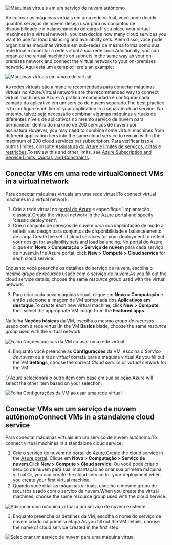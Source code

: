 

![Máquinas virtuais em um serviço de nuvem autônomo](./media/virtual-machines-common-classic-connect-vms/CloudServiceExample.png)

<span data-ttu-id="b55dd-102">Ao colocar as máquinas virtuais em uma rede virtual, você pode decidir quantos serviços de nuvem deseja usar para os conjuntos de disponibilidade e o balanceamento de carga.</span><span class="sxs-lookup"><span data-stu-id="b55dd-102">If you place your virtual machines in a virtual network, you can decide how many cloud services you want to use for load balancing and availability sets.</span></span> <span data-ttu-id="b55dd-103">Além disso, você pode organizar as máquinas virtuais em sub-redes da mesma forma como sua rede local e conectar a rede virtual à sua rede local.</span><span class="sxs-lookup"><span data-stu-id="b55dd-103">Additionally, you can organize the virtual machines on subnets in the same way as your on-premises network and connect the virtual network to your on-premises network.</span></span> <span data-ttu-id="b55dd-104">Aqui está um exemplo:</span><span class="sxs-lookup"><span data-stu-id="b55dd-104">Here's an example:</span></span>

![Máquinas virtuais em uma rede virtual](./media/virtual-machines-common-classic-connect-vms/VirtualNetworkExample.png)

<span data-ttu-id="b55dd-106">As redes virtuais são a maneira recomendada para conectar máquinas virtuais no Azure.</span><span class="sxs-lookup"><span data-stu-id="b55dd-106">Virtual networks are the recommended way to connect virtual machines in Azure.</span></span> <span data-ttu-id="b55dd-107">A prática recomendada é configurar cada camada do aplicativo em um serviço de nuvem separado.</span><span class="sxs-lookup"><span data-stu-id="b55dd-107">The best practice is to configure each tier of your application in a separate cloud service.</span></span> <span data-ttu-id="b55dd-108">No entanto, talvez seja necessário combinar algumas máquinas virtuais de diferentes níveis de aplicativos no mesmo serviço de nuvem para permanecer dentro do máximo de 200 serviços de nuvem por assinatura.</span><span class="sxs-lookup"><span data-stu-id="b55dd-108">However, you may need to combine some virtual machines from different application tiers into the same cloud service to remain within the maximum of 200 cloud services per subscription.</span></span> <span data-ttu-id="b55dd-109">Para verificar isso e outros limites, consulte [Assinatura do Azure e limites de serviços, cotas e restrições](../articles/azure-subscription-service-limits.md).</span><span class="sxs-lookup"><span data-stu-id="b55dd-109">To review this and other limits, see [Azure Subscription and Service Limits, Quotas, and Constraints](../articles/azure-subscription-service-limits.md).</span></span>

## <a name="connect-vms-in-a-virtual-network"></a><span data-ttu-id="b55dd-110">Conectar VMs em uma rede virtual</span><span class="sxs-lookup"><span data-stu-id="b55dd-110">Connect VMs in a virtual network</span></span>
<span data-ttu-id="b55dd-111">Para conectar máquinas virtuais em uma rede virtual:</span><span class="sxs-lookup"><span data-stu-id="b55dd-111">To connect virtual machines in a virtual network:</span></span>

1. <span data-ttu-id="b55dd-112">Crie a rede virtual no [portal do Azure](../articles/virtual-network/virtual-networks-create-vnet-classic-pportal.md) e especifique 'implantação clássica'.</span><span class="sxs-lookup"><span data-stu-id="b55dd-112">Create the virtual network in the [Azure portal](../articles/virtual-network/virtual-networks-create-vnet-classic-pportal.md) and specify 'classic deployment'.</span></span>
2. <span data-ttu-id="b55dd-113">Crie o conjunto de serviços de nuvem para sua implantação de modo a refletir seu design para conjuntos de disponibilidade e balanceamento de carga.</span><span class="sxs-lookup"><span data-stu-id="b55dd-113">Create the set of cloud services for your deployment to reflect your design for availability sets and load balancing.</span></span> <span data-ttu-id="b55dd-114">No portal do Azure, clique em **Novo > Computação > Serviço de nuvem** para cada serviço de nuvem.</span><span class="sxs-lookup"><span data-stu-id="b55dd-114">In the Azure portal, click **New > Compute > Cloud service** for each cloud service.</span></span>

  <span data-ttu-id="b55dd-115">Enquanto você preenche os detalhes do serviço de nuvem, escolha o mesmo _grupo de recursos_ usado com o serviço de nuvem.</span><span class="sxs-lookup"><span data-stu-id="b55dd-115">As you fill out the cloud service details, choose the same _resource group_ used with the virtual network.</span></span>

3. <span data-ttu-id="b55dd-116">Para criar cada nova máquina virtual, clique em **Novo > Computação** e então selecione a imagem de VM apropriada dos **Aplicativos em destaque**.</span><span class="sxs-lookup"><span data-stu-id="b55dd-116">To create each new virtual machine, click **New > Compute**, then select the appropriate VM image from the **Featured apps**.</span></span>

  <span data-ttu-id="b55dd-117">Na folha **Noções básicas** da VM, escolha o mesmo _grupo de recursos_ usado com a rede virtual.</span><span class="sxs-lookup"><span data-stu-id="b55dd-117">In the VM **Basics** blade, choose the same _resource group_ used with the virtual network.</span></span>

  ![Folha Noções básicas da VM ao usar uma rede virtual](./media/virtual-machines-common-classic-connect-vms/CreateVM_Basics_VN.png)

4. <span data-ttu-id="b55dd-119">Enquanto você preenche as **Configurações** da VM, escolha o _Serviço de nuvem_ ou a _rede virtual_ correta para a máquina virtual.</span><span class="sxs-lookup"><span data-stu-id="b55dd-119">As you fill out the VM **Settings**, choose the correct _Cloud service_ or _virtual network_ for the VM.</span></span>

  <span data-ttu-id="b55dd-120">O Azure selecionará o outro item com base em sua seleção.</span><span class="sxs-lookup"><span data-stu-id="b55dd-120">Azure will select the other item based on your selection.</span></span>

  ![Folha Configurações da VM ao usar uma rede virtual](./media/virtual-machines-common-classic-connect-vms/CreateVM_Settings_VN.png)


## <a name="connect-vms-in-a-standalone-cloud-service"></a><span data-ttu-id="b55dd-122">Conectar VMs em um serviço de nuvem autônomo</span><span class="sxs-lookup"><span data-stu-id="b55dd-122">Connect VMs in a standalone cloud service</span></span>
<span data-ttu-id="b55dd-123">Para conectar máquinas virtuais em um serviço de nuvem autônomo:</span><span class="sxs-lookup"><span data-stu-id="b55dd-123">To connect virtual machines in a standalone cloud service:</span></span>

1. <span data-ttu-id="b55dd-124">Crie o serviço de nuvem no [portal do Azure](http://portal.azure.com).</span><span class="sxs-lookup"><span data-stu-id="b55dd-124">Create the cloud service in the [Azure portal](http://portal.azure.com).</span></span> <span data-ttu-id="b55dd-125">Clique em **Novo > Computação > Serviço de nuvem**.</span><span class="sxs-lookup"><span data-stu-id="b55dd-125">Click **New > Compute > Cloud service**.</span></span> <span data-ttu-id="b55dd-126">Ou você pode criar o serviço de nuvem para sua implantação ao criar sua primeira máquina virtual.</span><span class="sxs-lookup"><span data-stu-id="b55dd-126">Or, you can create the cloud service for your deployment when you create your first virtual machine.</span></span>
2. <span data-ttu-id="b55dd-127">Quando você criar as máquinas virtuais, escolha o mesmo grupo de recursos usado com o serviço de nuvem.</span><span class="sxs-lookup"><span data-stu-id="b55dd-127">When you create the virtual machines, choose the same resource group used with the cloud service.</span></span>

  ![Adicionar uma máquina virtual a um serviço de nuvem existente](./media/virtual-machines-common-classic-connect-vms/CreateVM_Basics_SA.png)

3.  <span data-ttu-id="b55dd-129">Enquanto preenche os detalhes da VM, escolha o nome do serviço de nuvem criado na primeira etapa.</span><span class="sxs-lookup"><span data-stu-id="b55dd-129">As you fill out the VM details, choose the name of cloud service created in the first step.</span></span>

  ![Selecionar um serviço de nuvem para uma máquina virtual](./media/virtual-machines-common-classic-connect-vms/CreateVM_Settings_SA.png)
